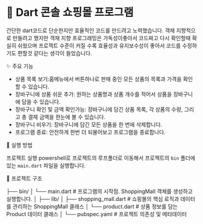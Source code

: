 # 🎯 Dart 콘솔 쇼핑몰 프로그램

간단한 dart코드로 단순한지만 효율적인 코드를 만드려고 노력했습니다. 객채 지향적으로 만들려고 했지만 객채 지향 프로그래밍은 가독성이좋아서 코드짜고 다시 확인할때 확실히 쉬웠으며 프로잭트 수준이 커질 수록 효율성과  유지보수성이 좋아서 코드를 수정하기도 편할것 같다는 생각이 들었습니다.

✨ 주요 기능

- 상품 목록 보기:홈메뉴에서 버튼하나로 판매 중인 모든 상품의 목록과 가격을 확인할 수 있습니다.
- 장바구니에 상품 쉬운 추가: 원하는 상품명과 상품 개수를 적어서 상품을 장바구니에 담을 수 있습니다.
- 장바구니 확인 및 금액 확인가능: 장바구니에 담긴 상품 목록, 각 상품의 수량, 그리고 총 결제 금액을 한눈에 볼 수 있습니다.
- 장바구니 비우기: 장바구니에 담긴 모든 상품을 한 번에 삭제합니다.
- 프로그램 종료: 안전하게 한번 더 되물어보고 프로그램을 종료합니다.

🚀 실행 방법

  프로젝트 실행
  powershell로 프로젝트의 루프폴더로 이동해서 프로젝트의 `bin` 폴더에 있는 `main.dart` 파일을 실행합니다.
  


📂 프로젝트 구조


├── bin/
│   └── main.dart       # 프로그램의 시작점. ShoppingMall 객체를 생성하고 실행합니다.
│
├── lib/
│   ├── shopping_mall.dart  # 쇼핑몰의 핵심 로직과 데이터를 관리하는 ShoppingMall 클래스
│   └── product.dart        # 상품 정보를 담는 Product 데이터 클래스
│
└── pubspec.yaml            # 프로젝트 의존성 및 메타데이터
